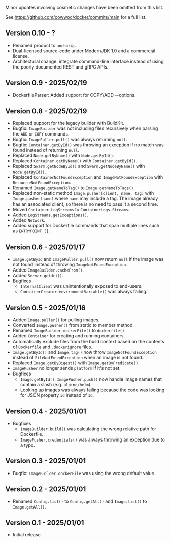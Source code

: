 Minor updates involving cosmetic changes have been omitted from this list.

See https://github.com/cowwoc/docker/commits/main for a full list.

## Version 0.10 - ?

* Renamed product to `anchor4j`.
* Dual-licensed source-code under ModernJDK 1.0 and a commercial license.
* Architectural change: integrate command-line interface instead of using the poorly documented REST and gRPC
  APIs.
  
## Version 0.9 - 2025/02/19

* DockerfileParser: Added support for COPY/ADD --options.

## Version 0.8 - 2025/02/19

* Replaced support for the legacy builder with BuildKit.
* Bugfix: `ImageBuilder` was not including files recursively when parsing the `ADD` or `COPY` commands.
* Bugfix: `ImagePuller.pull()` was always returning `null`.
* Bugfix: `Container.getById()` was throwing an exception if no match was found instead of returning `null`.
* Replaced `Node.getByName()` with `Node.getById()`.
* Replaced `Container.getByName()` with `Container.getById()`.
* Replaced `Swarm.getNodeById()` and `Swarm.getNodeByName()` with `Node.getById()`.
* Replaced `ContainerNotFoundException` and `ImageNotFoundException` with `ResourceNotFoundException`.
* Renamed `Image.getNameToTag()` to `Image.getNameToTags()`.
* Replaced non-static method `Image.pusher(client, name, tag)` with `Image.pusher(name)` where `name` may
  include a tag. The image already has an associated client, so there is no need to pass it a second time.
* Moved `Container.LogStreams` to `ContainerLogs.Streams`.
* Added `LogStreams.getExceptions()`.
* Added `Network`.
* Added support for Dockerfile commands that span multiple lines such as `ENTRYPOINT []`.

## Version 0.6 - 2025/01/17

* `Image.getById` and `ImagePuller.pull()` now return `null` if the image was not found instead of throwing
  `ImageNotFoundException.`
* Added `ImageBuilder.cacheFrom()`.
* Added `Server.getUri()`.
* Bugfixes
  * `InternalClient` was unintentionally exposed to end-users.
  * `ContainerCreator.environmentVariable()` was always failing.

## Version 0.5 - 2025/01/16

* Added `Image.puller()` for pulling images.
* Converted `Image.pusher()` from static to member method.
* Renamed `ImageBuilder.dockerFile()` to `dockerfile()`.
* Added `Container` for creating and running containers.
* Automatically exclude files from the build context based on the contents of `Dockerfile` and `.dockerignore`
  files.
* `Image.getById()` and `Image.tag()` now throw `ImageNotFoundException` instead of `FileNotFoundException`
  when an image is not found.
* Replaced `Image.getByDigest()` with `Image.getByPredicate()`.
* `ImagePusher` no longer sends `platform` if it's not set.
* Bugfixes
  * `Image.getById()`, `ImagePusher.push()` now handle image names that contain a slash (e.g. `alpine/helm`).
  * Looking up images was always failing because the code was looking for JSON property `id` instead of `Id`.

## Version 0.4 - 2025/01/01

* Bugfixes
  * `ImageBuilder.build()` was calculating the wrong relative path for Dockerfile.
  * `ImagePusher.credentials()` was always throwing an exception due to a typo.

## Version 0.3 - 2025/01/01

* Bugfix: `ImageBuilder.dockerFile` was using the wrong default value.

## Version 0.2 - 2025/01/01

* Renamed `Config.list()` to `Config.getAll()` and `Image.list()` to `Image.getAll()`.

## Version 0.1 - 2025/01/01

* Initial release.